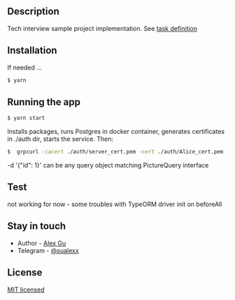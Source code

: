 ## Description

Tech interview sample project implementation. See [task definition](https://github.com/sualex/tootoo/issues/2)

## Installation

If needed ...

```bash
$ yarn
```

## Running the app

```bash
$ yarn start
```

Installs packages, runs Postgres in docker container, generates certificates in  ./auth dir, starts the service.
Then: 

```bash
$  grpcurl -cacert ./auth/server_cert.pem -cert ./auth/Alice_cert.pem -key ./auth/Alice_key.pem -format json -proto ./src/picture/picture.proto -d '{"id": 1}' localhost:5000 picture.PictureService/Find
```

-d '{"id": 1}' can be any query object matching PictureQuery interface

## Test

not working for now - some troubles with TypeORM driver init on beforeAll

## Stay in touch

- Author - [Alex Gu](https://github.com/sualex)
- Telegram - [@sualexx](https://telegram.me/sualexx)

## License

  [MIT licensed](LICENSE)
